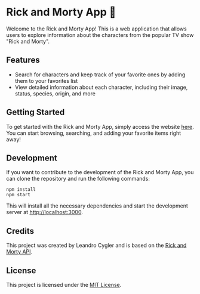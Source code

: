#  Rick and Morty App 🌌

Welcome to the Rick and Morty App! This is a web application that allows users to explore information about the characters from the popular TV show "Rick and Morty".

## Features

-   Search for characters and keep track of your favorite ones by adding them to your favorites list
-   View detailed information about each character, including their image, status, species, origin, and more

## Getting Started

To get started with the Rick and Morty App, simply access the website [here](https://rick-and-morty-d8293d.netlify.app/). You can start browsing, searching, and adding your favorite items right away!

## Development

If you want to contribute to the development of the Rick and Morty App, you can clone the repository and run the following commands:

```
npm install
npm start
```

This will install all the necessary dependencies and start the development server at [http://localhost:3000](http://localhost:3000/).

## Credits

This project was created by Leandro Cygler and is based on the [Rick and Morty API](https://rickandmortyapi.com/).

## License

This project is licensed under the [MIT License](https://github.com/your-username/your-repo/blob/main/LICENSE).

